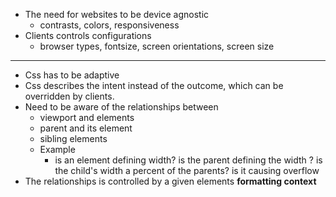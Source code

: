 - The need for websites to be device agnostic
  - contrasts, colors, responsiveness
- Clients controls configurations
  - browser types, fontsize, screen orientations, screen size

--- 
- Css has to be adaptive
- Css describes the intent instead of the outcome, which can be overridden by clients.
- Need to be aware of the relationships between
  - viewport and elements
  - parent and its element
  - sibling elements
  - Example
    - is an element defining width? is the parent defining the width ? is the child's width a percent of the parents? is it causing overflow
- The relationships is controlled by a given elements **formatting context**
